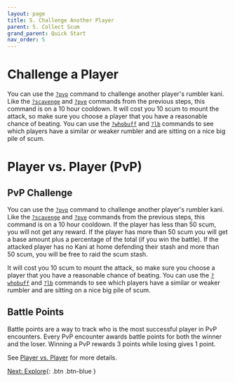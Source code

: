 ```yaml
---
layout: page
title: 5. Challenge Another Player
parent: 5. Collect Scum
grand_parent: Quick Start
nav_order: 5
---
```

# Challenge a Player
You can use the [`?pvp`](/docs/commands/#pvp) command to challenge another
player's rumbler kani. Like the [`?scavenge`](/docs/commands/#scavenge) and
[`?pve`](/docs/commands/#pve) commands from the previous steps, this command is
on a 10 hour cooldown. It will cost you 10 scum to mount the attack, so make
sure you choose a player that you have a reasonable chance of beating. You can
use the [`?whobuff`](/docs/commands/#whobuff) and [`?lb`](/docs/commands/#lb)
commands to see which players have a similar or weaker rumbler and are sitting
on a nice big pile of scum.

# Player vs. Player (PvP)

## PvP Challenge
You can use the [`?pvp`](/docs/commands/#pvp) command to challenge another
player's rumbler kani. Like the [`?scavenge`](/docs/commands/#scavenge) and
[`?pve`](/docs/commands/#pve) commands from the previous steps, this command is
on a 10 hour cooldown. If the player has less than 50 scum, you will not get
any reward. If the player has more than 50 scum you will get a base amount plus
a percentage of the total (if you win the battle). If the attacked player has
no Kani at home defending their stash and more than 50 scum, you will be free
to raid the scum stash.

It will cost you 10 scum to mount the attack, so make sure you choose a player
that you have a reasonable chance of beating. You can use the
[`?whobuff`](/docs/commands/#whobuff) and [`?lb`](/docs/commands/#lb) commands
to see which players have a similar or weaker rumbler and are sitting on a nice
big pile of scum.

## Battle Points
Battle points are a way to track who is the most successful player in PvP
encounters. Every PvP encounter awards battle points for both the winner and
the loser. Winning a PvP rewards 3 points while losing gives 1 point. 


See [Player vs. Player](/docs/gameplay/pvp) for more details.

[Next: Explore](/docs/quick-start/6-explore){: .btn .btn-blue }
